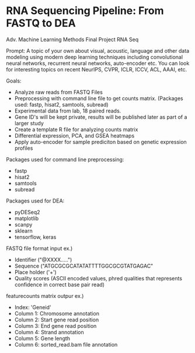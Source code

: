 # RNA Sequencing Pipeline: From FASTQ to DEA

Adv. Machine Learning Methods Final Project RNA Seq

Prompt: A topic of your own about visual, acoustic, language and other data modeling using modern deep learning techniques including convolutional neural networks, recurrent neural networks, auto-encoder etc. You can look for interesting topics on recent NeurIPS, CVPR, ICLR, ICCV, ACL, AAAI, etc.

Goals:
- Analyze raw reads from FASTQ Files
- Preprocessing with command line file to get counts matrix. (Packages used: fastp, hisat2, samtools, subread)
- Experimental data from lab, 18 paired reads.
- Gene ID's will be kept private, results will be published later as part of a larger study
- Create a template R file for analyzing counts matrix
- Differential expression, PCA, and GSEA heatmaps
- Apply auto-encoder for sample prediciton based on genetic expression profiles

Packages used for command line preprocessing:
- fastp
- hisat2
- samtools
- subread

Packages used for DEA:
- pyDESeq2
- matplotlib
- scanpy
- sklearn
- tensorflow, keras

FASTQ file format input ex.)
- Identifier ("@XXXX.....")
- Sequence  ("ATGCGCGCATATATTTTGGCGCGTATGAGAC"
- Place holder ('+')
- Quality scores (ASCII encoded values, phred qualities that represents confidence in correct base pair read)


featurecounts matrix outpur ex.)
- Index: 'Geneid'
- Column 1: Chromosome annotation
- Column 2: Start gene read position
- Column 3: End gene read position
- Column 4: Strand annotation
- Column 5: Gene length
- Column 6: sorted_read.bam file annotation
